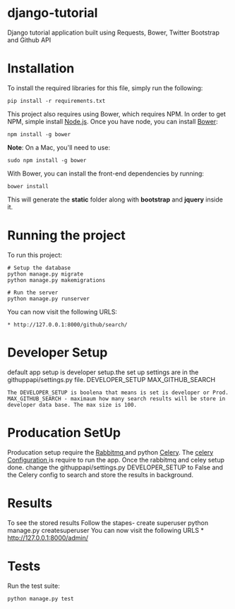 # django-tutorial

Django tutorial application built using Requests, Bower, Twitter Bootstrap and Github API

# Installation

To install the required libraries for this file, simply run the following:

    pip install -r requirements.txt

This project also requires using Bower, which requires NPM. In order to get NPM, simple install <a href="https://nodejs.org/download/">Node.js</a>. Once you have node, you can install <a href="http://bower.io/">Bower</a>:

    npm install -g bower

**Note**: On a Mac, you'll need to use:

    sudo npm install -g bower

With Bower, you can install the front-end dependencies by running:

    bower install

This will generate the **static** folder along with **bootstrap** and **jquery** inside it.


# Running the project

To run this project:


    # Setup the database
    python manage.py migrate
    python manage.py makemigrations

    # Run the server
    python manage.py runserver

You can now visit the following URLS:

	* http://127.0.0.1:8000/github/search/


# Developer Setup

default app setup is developer setup.the set up settings are in the githuppapi/settings.py file.
        DEVELOPER_SETUP
        MAX_GITHUB_SEARCH

    The DEVELOPER_SETUP is boolena that means is set is developer or Prod.
    MAX_GITHUB_SEARCH - maximaum how many search results will be store in developer data base. The max size is 100.    
    

# Producation SetUp

Producation setup require the <a href="https://www.rabbitmq.com/download.html"> Rabbitmq </a> and python <a href="http://www.celeryproject.org/"> Celery</a>.
The <a href="http://docs.celeryproject.org/en/latest/getting-started/brokers/rabbitmq.html"> celery Configuration </a> is require to run the app. Once the rabbitmq and celey setup done. change the githuppapi/settings.py DEVELOPER_SETUP to False and the Celery config to search and store the results in background.



# Results

To see the stored results Follow the stapes-
   create superuser
   	python manage.py createsuperuser
   You can now visit the following URLS
   	* http://127.0.0.1:8000/admin/
   
  # Tests

Run the test suite:

    python manage.py test
   

